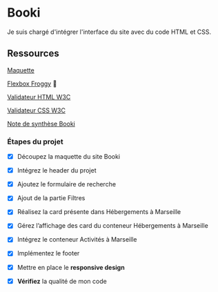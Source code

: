 # Booki

Je suis chargé d'intégrer l'interface du site avec du code HTML et CSS.

## Ressources
[Maquette](https://www.figma.com/file/r9YJyUkpVdrxzBBKGH7reY/Maquettes-Booki-(desktop%2C-mobile%2C-tablette)?type=design&node-id=3-0&mode=design&t=ZwZ6qFc3nfcvpBjZ-0) 

[Flexbox Froggy](https://flexboxfroggy.com/#fr) :frog: 

[Validateur HTML W3C](https://validator.w3.org/)

[Validateur CSS W3C](https://jigsaw.w3.org/css-validator/validator.html.fr)

[Note de synthèse Booki](https://course.oc-static.com/projects/D%C3%A9veloppeur+Web/DW_P2+HTML+CSS+Booki/DW+Booki+-+Note+de+synthese.pdf)

### Étapes du projet

- [x] Découpez la maquette du site Booki
- [x] Intégrez le header du projet
- [x] Ajoutez le formulaire de recherche
- [x] Ajout de la partie Filtres
- [x] Réalisez la card présente dans Hébergements à Marseille
- [x] Gérez l’affichage des card du conteneur Hébergements à Marseille
- [x] Intégrez le conteneur Activités à Marseille 
- [x] Implémentez le footer
- [x] Mettre en place le **responsive design**
- [x] **Vérifiez** la qualité de mon code

